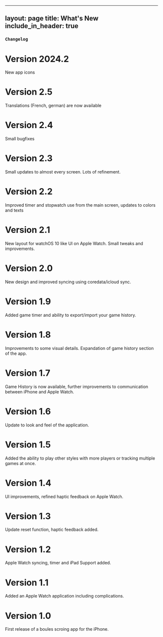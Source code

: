  ---
layout: page
title: What's New
include_in_header: true
---


### `Changelog`
# **Version 2024.2**
New app icons

# **Version 2.5**
Translations (French, german) are now available

# **Version 2.4**
Small bugfixes

# **Version 2.3**
Small updates to almost every screen. Lots of refinement.

# **Version 2.2**
Improved timer and stopwatch use from the main screen, updates to colors and texts

# **Version 2.1**
New layout for watchOS 10 like UI on Apple Watch. Small tweaks and improvements.

# **Version 2.0**
New design and improved syncing using coredata/icloud sync.

# **Version 1.9**
Added game timer and ability to export/import your game history.

# **Version 1.8**
Improvements to some visual details. Expandation of game history section of the app.

# **Version 1.7**
Game History is now available, further improvements to communication between iPhone and Apple Watch.

# **Version 1.6**
Update to look and feel of the application.

# **Version 1.5**
Added the ability to play other styles with more players or tracking multiple games at once.

# **Version 1.4**
UI improvements, refined haptic feedback on Apple Watch.

# **Version 1.3**
Update reset function, haptic feedback added.

# **Version 1.2**
Apple Watch syncing, timer and iPad Support added.

# **Version 1.1**
Added an Apple Watch application including complications.

# **Version 1.0**
First release of a boules scroing app for the iPhone. 

